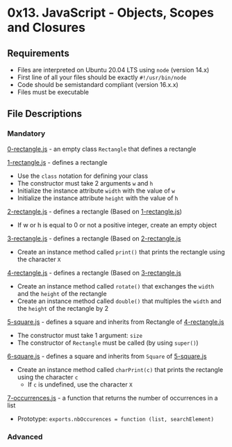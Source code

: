 # 0x13. JavaScript - Objects, Scopes and Closures
## Requirements
- Files are interpreted on Ubuntu 20.04 LTS using `node` (version 14.x)
- First line of all your files should be exactly `#!/usr/bin/node`
- Code should be semistandard compliant (version 16.x.x)
- Files must be executable
## File Descriptions
### Mandatory
[0-rectangle.js](https://github.com/Gbeminiyi-S/alx-higher_level_programming/blob/main/0x13-javascript_objects_scopes_closures/0-rectangle.js) - an empty class `Rectangle` that defines a rectangle

[1-rectangle.js](https://github.com/Gbeminiyi-S/alx-higher_level_programming/blob/main/0x13-javascript_objects_scopes_closures/1-rectangle.js) - defines a rectangle
- Use the `class` notation for defining your class
- The constructor must take 2 arguments `w` and `h`
- Initialize the instance attribute `width` with the value of `w`
- Initialize the instance attribute `height` with the value of `h`

[2-rectangle.js](https://github.com/Gbeminiyi-S/alx-higher_level_programming/blob/main/0x13-javascript_objects_scopes_closures/2-rectangle.js) - defines a rectangle (Based on [1-rectangle.js](https://github.com/Gbeminiyi-S/alx-higher_level_programming/blob/main/0x13-javascript_objects_scopes_closures/1-rectangle.js))
- If w or h is equal to 0 or not a positive integer, create an empty object

[3-rectangle.js](https://github.com/Gbeminiyi-S/alx-higher_level_programming/blob/main/0x13-javascript_objects_scopes_closures/3-rectangle.js) - defines a rectangle (Based on [2-rectangle.js](https://github.com/Gbeminiyi-S/alx-higher_level_programming/blob/main/0x13-javascript_objects_scopes_closures/2-rectangle.js)
- Create an instance method called `print()` that prints the rectangle using the character `X`

[4-rectangle.js](https://github.com/Gbeminiyi-S/alx-higher_level_programming/blob/main/0x13-javascript_objects_scopes_closures/4-rectangle.js) - defines a rectangle (Based on [3-rectangle.js](https://github.com/Gbeminiyi-S/alx-higher_level_programming/blob/main/0x13-javascript_objects_scopes_closures/3-rectangle.js)
- Create an instance method called `rotate()` that exchanges the `width` and the `height` of the rectangle
- Create an instance method called `double()` that multiples the `width` and the `height` of the rectangle by 2

[5-square.js](https://github.com/Gbeminiyi-S/alx-higher_level_programming/blob/main/0x13-javascript_objects_scopes_closures/5-square.js) - defines a square and inherits from Rectangle of [4-rectangle.js](https://github.com/Gbeminiyi-S/alx-higher_level_programming/blob/main/0x13-javascript_objects_scopes_closures/4-rectangle.js)
- The constructor must take 1 argument: `size`
- The constructor of `Rectangle` must be called (by using `super()`)

[6-square.js](https://github.com/Gbeminiyi-S/alx-higher_level_programming/blob/main/0x13-javascript_objects_scopes_closures/6-square.js) - defines a square and inherits from `Square` of [5-square.js](https://github.com/Gbeminiyi-S/alx-higher_level_programming/blob/main/0x13-javascript_objects_scopes_closures/5-square.js)
- Create an instance method called `charPrint(c)` that prints the rectangle using the character `c`
  - If `c` is undefined, use the character `X`
  
 [7-occurrences.js](https://github.com/Gbeminiyi-S/alx-higher_level_programming/blob/main/0x13-javascript_objects_scopes_closures/7-occurrences.js) - a function that returns the number of occurrences in a list
- Prototype: `exports.nbOccurences = function (list, searchElement)`

### Advanced
